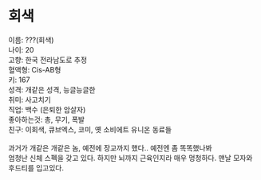 # 회색
이름: ???(회색) <br>
나이: 20 <br>
고향: 한국 전라남도로 추정 <br>
혈액형: Cis-AB형<br>
키: 167<br>
성격: 개같은 성격, 능글능글한<br>
취미: 사고치기<br>
직업: 백수 (은퇴한 암살자)<br>
좋아하는것: 총, 무기, 폭발<br>
친구: 이회색, 큐브엑스, 코미, 옛 소비에트 유니온 동료들<br>
<br>
과거가 개같은 개같은 놈, 예전에 장교까지 했다.. 예전엔 좀 똑똑했나봐<br>
엄청난 신체 스펙을 갖고 있다. 하지만 뇌까지 근육인지라 매우 멍청하다. 맨날 모자와 후드티를 입고있다.
